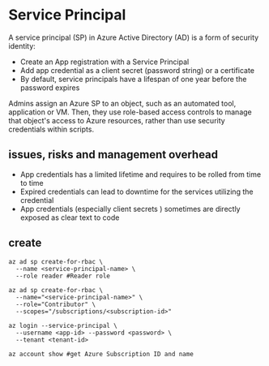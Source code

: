 # Service Principal
A service principal (SP) in Azure Active Directory (AD) is a form of security identity:
- Create an App registration with a Service Principal
- Add app credential as a client secret (password string) or a certificate
- By default, service principals have a lifespan of one year before the password expires

Admins assign an Azure SP to an object, such as an automated tool, application or VM. 
Then, they use role-based access controls to manage that object's access to Azure resources, 
rather than use security credentials within scripts.

## issues, risks and management overhead
- App credentials has a limited lifetime and requires to be rolled from time to time
- Expired credentials can lead to downtime for the services utilizing the credential
- App credentials (especially client secrets ) sometimes are directly exposed as clear text to code

## create 
```
az ad sp create-for-rbac \
  --name <service-principal-name> \
  --role reader #Reader role

az ad sp create-for-rbac \
  --name="<service-principal-name>" \
  --role="Contributor" \
  --scopes="/subscriptions/<subscription-id>"

az login --service-principal \
  --username <app-id> --password <password> \
  --tenant <tenant-id>

az account show #get Azure Subscription ID and name
```
